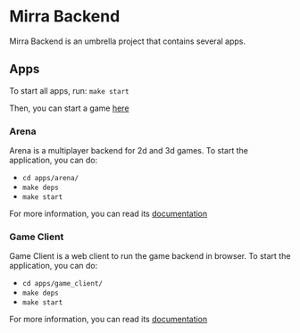 # Mirra Backend

Mirra Backend is an umbrella project that contains several apps.

## Apps

To start all apps, run:
`make start`

Then, you can start a game [here](http://localhost:3000/board/1)

### Arena

Arena is a multiplayer backend for 2d and 3d games.
To start the application, you can do:
  - ```cd apps/arena/```
  - ```make deps```
  - ```make start```

For more information, you can read its [documentation](apps/arena/README.md)

### Game Client

Game Client is a web client to run the game backend in browser.
To start the application, you can do:
  - ```cd apps/game_client/```
  - ```make deps```
  - ```make start```

For more information, you can read its [documentation](apps/game_client/README.md)
